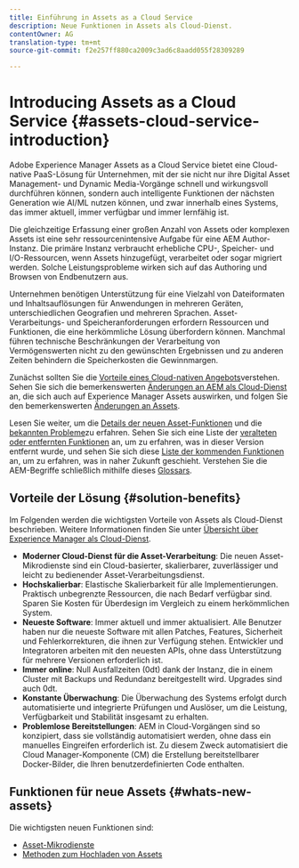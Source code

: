 ```yaml
---
title: Einführung in Assets as a Cloud Service
description: Neue Funktionen in Assets als Cloud-Dienst.
contentOwner: AG
translation-type: tm+mt
source-git-commit: f2e257ff880ca2009c3ad6c8aadd055f28309289

---
```



# Introducing Assets as a Cloud Service {#assets-cloud-service-introduction}

<!-- Need review information from gklebus -->

Adobe Experience Manager Assets as a Cloud Service bietet eine Cloud-native PaaS-Lösung für Unternehmen, mit der sie nicht nur ihre Digital Asset Management- und Dynamic Media-Vorgänge schnell und wirkungsvoll durchführen können, sondern auch intelligente Funktionen der nächsten Generation wie AI/ML nutzen können, und zwar innerhalb eines Systems, das immer aktuell, immer verfügbar und immer lernfähig ist.

Die gleichzeitige Erfassung einer großen Anzahl von Assets oder komplexen Assets ist eine sehr ressourcenintensive Aufgabe für eine AEM Author-Instanz. Die primäre Instanz verbraucht erhebliche CPU-, Speicher- und I/O-Ressourcen, wenn Assets hinzugefügt, verarbeitet oder sogar migriert werden. Solche Leistungsprobleme wirken sich auf das Authoring und Browsen von Endbenutzern aus.

Unternehmen benötigen Unterstützung für eine Vielzahl von Dateiformaten und Inhaltsauflösungen für Anwendungen in mehreren Geräten, unterschiedlichen Geografien und mehreren Sprachen. Asset-Verarbeitungs- und Speicheranforderungen erfordern Ressourcen und Funktionen, die eine herkömmliche Lösung überfordern können. Manchmal führen technische Beschränkungen der Verarbeitung von Vermögenswerten nicht zu den gewünschten Ergebnissen und zu anderen Zeiten behindern die Speicherkosten die Gewinnmargen.

Zunächst sollten Sie die [Vorteile eines Cloud-nativen Angebots](#solution-benefits)verstehen. Sehen Sie sich die bemerkenswerten [Änderungen an AEM als Cloud-Dienst](/help/release-notes/aem-cloud-changes.md) an, die sich auch auf Experience Manager Assets auswirken, und folgen Sie den bemerkenswerten [Änderungen an Assets](/help/assets/assets-cloud-changes.md).

Lesen Sie weiter, um die [Details der neuen Asset-Funktionen](#whats-new-assets) und die [bekannten Probleme](/help/release-notes/known-issues.md)zu erfahren. Sehen Sie sich eine Liste der [veralteten oder entfernten Funktionen](/help/release-notes/deprecated-removed-features.md) an, um zu erfahren, was in dieser Version entfernt wurde, und sehen Sie sich diese [Liste der kommenden Funktionen](/help/release-notes/known-issues.md#upcoming-assets-capabilities) an, um zu erfahren, was in naher Zukunft geschieht. Verstehen Sie die AEM-Begriffe schließlich mithilfe dieses [Glossars](/help/overview/terminology.md).

## Vorteile der Lösung {#solution-benefits}

Im Folgenden werden die wichtigsten Vorteile von Assets als Cloud-Dienst beschrieben. Weitere Informationen finden Sie unter [Übersicht über Experience Manager als Cloud-Dienst](/help/overview/introduction.md).

* **Moderner Cloud-Dienst für die Asset-Verarbeitung**: Die neuen Asset-Mikrodienste sind ein Cloud-basierter, skalierbarer, zuverlässiger und leicht zu bedienender Asset-Verarbeitungsdienst.
* **Hochskalierbar**: Elastische Skalierbarkeit für alle Implementierungen. Praktisch unbegrenzte Ressourcen, die nach Bedarf verfügbar sind. Sparen Sie Kosten für Überdesign im Vergleich zu einem herkömmlichen System.
* **Neueste Software**: Immer aktuell und immer aktualisiert. Alle Benutzer haben nur die neueste Software mit allen Patches, Features, Sicherheit und Fehlerkorrekturen, die ihnen zur Verfügung stehen. Entwickler und Integratoren arbeiten mit den neuesten APIs, ohne dass Unterstützung für mehrere Versionen erforderlich ist.
* **Immer online**: Null Ausfallzeiten (0dt) dank der Instanz, die in einem Cluster mit Backups und Redundanz bereitgestellt wird. Upgrades sind auch 0dt.
* **Konstante Überwachung**: Die Überwachung des Systems erfolgt durch automatisierte und integrierte Prüfungen und Auslöser, um die Leistung, Verfügbarkeit und Stabilität insgesamt zu erhalten.
* **Problemlose Bereitstellungen**: AEM in Cloud-Vorgängen sind so konzipiert, dass sie vollständig automatisiert werden, ohne dass ein manuelles Eingreifen erforderlich ist. Zu diesem Zweck automatisiert die Cloud Manager-Komponente (CM) die Erstellung bereitstellbarer Docker-Bilder, die Ihren benutzerdefinierten Code enthalten.

## Funktionen für neue Assets {#whats-new-assets}

Die wichtigsten neuen Funktionen sind:

* [Asset-Mikrodienste](/help/assets/asset-microservices-overview.md)
* [Methoden zum Hochladen von Assets](/help/assets/add-assets.md)
